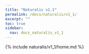 ```yaml
---
title: "Naturalis v1.1"
permalink: /docs/naturalis/v1_1/
excerpt: ""
toc: true
sidebar:
  nav: docs_naturalis_v1_1
---
```


{% include naturalis/v1_1/home.md %}
